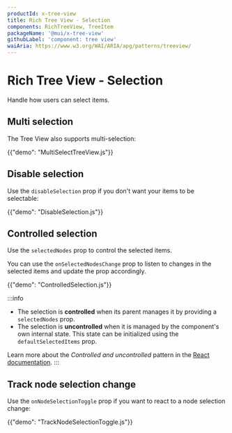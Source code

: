 ```yaml
---
productId: x-tree-view
title: Rich Tree View - Selection
components: RichTreeView, TreeItem
packageName: '@mui/x-tree-view'
githubLabel: 'component: tree view'
waiAria: https://www.w3.org/WAI/ARIA/apg/patterns/treeview/
---
```


# Rich Tree View - Selection

<p class="description">Handle how users can select items.</p>

## Multi selection

The Tree View also supports multi-selection:

{{"demo": "MultiSelectTreeView.js"}}

## Disable selection

Use the `disableSelection` prop if you don't want your items to be selectable:

{{"demo": "DisableSelection.js"}}

## Controlled selection

Use the `selectedNodes` prop to control the selected items.

You can use the `onSelectedNodesChange` prop to listen to changes in the selected items and update the prop accordingly.

{{"demo": "ControlledSelection.js"}}

:::info

- The selection is **controlled** when its parent manages it by providing a `selectedNodes` prop.
- The selection is **uncontrolled** when it is managed by the component's own internal state. This state can be initialized using the `defaultSelectedItems` prop.

Learn more about the _Controlled and uncontrolled_ pattern in the [React documentation](https://react.dev/learn/sharing-state-between-components#controlled-and-uncontrolled-components).
:::

## Track node selection change

Use the `onNodeSelectionToggle` prop if you want to react to a node selection change:

{{"demo": "TrackNodeSelectionToggle.js"}}
